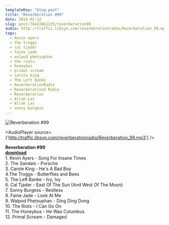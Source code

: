 ```yaml
---
templateKey: "blog-post"
title: "Reverberation #99"
date: 2014-02-12
slug: post/76422861225/reverberation99
audio: http://traffic.libsyn.com/reverberationradio/Reverberation_99.mp3
tags:
  - kevin ayers
  - the troggs
  - cal tjader
  - faine jade
  - walpod phetsuphan
  - the riots
  - honeybus
  - primal scream
  - carole king
  - The Left Banke
  - ReverberationRadio
  - Reverberationd Radio
  - Reverberation
  - Allah-Las
  - Allah Las
  - sonny burgess
---
```


![Reverberation #99](../images/3539793dffe44e141611f11944bbbf856399fcab57abd52b9855adadf96de0c9.jpg)

<AudioPlayer source={'http://traffic.libsyn.com/reverberationradio/Reverberation_99.mp3'} />

<p><strong>Reverberation #99</strong><br /><strong><a href="http://traffic.libsyn.com/reverberationradio/Reverberation_99.mp3" title="download" target="_blank">download</a></strong><br />1. Kevin Ayers - Song For Insane Times<br />2. The Sandals - Porsche<br />3. Carole King - He's A Bad Boy<br />4.The Troggs - Butterflies and Bees<br />5. The Left Banke - Ivy, Ivy<br />6. Cal Tjader - East Of The Sun (And West Of The Moon)<br />7. Sonny Burgess - Restless<br />8. Faine Jade - Look At Me<br />9. Walpod Phetsuphan - Ding Ding Dong<br />10. The Riots - I Can Go On<br />11. The Honeybus - He Was Columbus<br />12. Primal Scream - Damaged</p>
